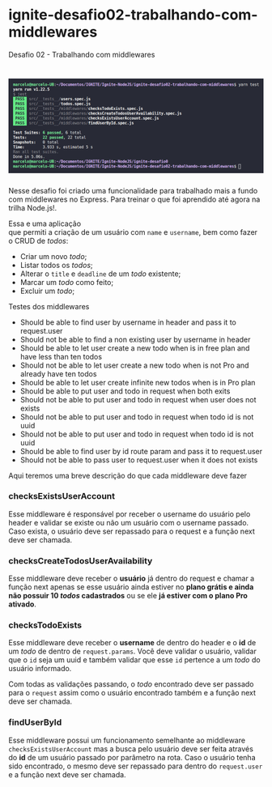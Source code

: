 # ignite-desafio02-trabalhando-com-middlewares

Desafio 02 - Trabalhando com middlewares

<h1 align="center">
    <img src="./imag/yarn_test02.png" />
</h1>

Nesse desafio foi criado uma funcionalidade para trabalhado mais a fundo com middlewares no Express. Para treinar o que foi aprendido até agora na trilha Node.js!. 

Essa e uma aplicação que permiti a criação de um usuário com `name` e `username`, bem como fazer o CRUD de *todos*:

- Criar um novo *todo*;
- Listar todos os *todos*;
- Alterar o `title` e `deadline` de um *todo* existente;
- Marcar um *todo* como feito;
- Excluir um *todo*;

Testes dos middlewares

- Should be able to find user by username in header and pass it to request.user
- Should not be able to find a non existing user by username in header
- Should be able to let user create a new todo when is in free plan and have less than ten todos
- Should not be able to let user create a new todo when is not Pro and already have ten todos
- Should be able to let user create infinite new todos when is in Pro plan
- Should be able to put user and todo in request when both exits
- Should not be able to put user and todo in request when user does not exists
- Should not be able to put user and todo in request when todo id is not uuid
- Should not be able to put user and todo in request when todo id is not uuid
- Should be able to find user by id route param and pass it to request.user
- Should not be able to pass user to request.user when it does not exists


Aqui teremos uma breve descrição do que cada middleware deve fazer

### checksExistsUserAccount

Esse middleware é responsável por receber o username do usuário pelo header e validar se existe ou não um usuário com o username passado. Caso exista, o usuário deve ser repassado para o request e a função next deve ser chamada.

### checksCreateTodosUserAvailability

Esse middleware deve receber o **usuário** já dentro do request e chamar a função next apenas se esse usuário ainda estiver no **plano grátis e ainda não possuir 10 *todos* cadastrados** ou se ele **já estiver com o plano Pro ativado**. 

### checksTodoExists

Esse middleware deve receber o **username** de dentro do header e o **id** de um *todo* de dentro de `request.params`. Você deve validar o usuário, validar que o `id` seja um uuid e também validar que esse `id` pertence a um *todo* do usuário informado.

Com todas as validações passando, o *todo* encontrado deve ser passado para o `request` assim como o usuário encontrado também e a função next deve ser chamada.

### findUserById

Esse middleware possui um funcionamento semelhante ao middleware `checksExistsUserAccount` mas a busca pelo usuário deve ser feita através do **id** de um usuário passado por parâmetro na rota. Caso o usuário tenha sido encontrado, o mesmo deve ser repassado para dentro do `request.user` e a função next deve ser chamada.
